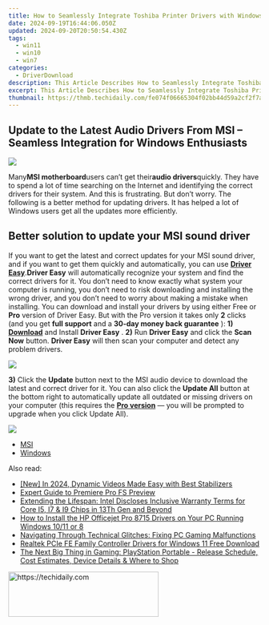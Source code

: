 ```yaml
---
title: How to Seamlessly Integrate Toshiba Printer Drivers with Windows Systems
date: 2024-09-19T16:44:06.050Z
updated: 2024-09-20T20:50:54.430Z
tags:
  - win11
  - win10
  - win7
categories:
  - DriverDownload
description: This Article Describes How to Seamlessly Integrate Toshiba Printer Drivers with Windows Systems
excerpt: This Article Describes How to Seamlessly Integrate Toshiba Printer Drivers with Windows Systems
thumbnail: https://thmb.techidaily.com/fe074f06665304f02bb44d59a2cf2f7a7e742cf6a430b43148a19a35d32e38f9.jpg
---
```


## Update to the Latest Audio Drivers From MSI – Seamless Integration for Windows Enthusiasts

![](https://images.drivereasy.com/wp-content/uploads/2018/03/img_5ab072e9a1a0d.png)

Many**MSI motherboard**users can’t get their**audio drivers**quickly. They have to spend a lot of time searching on the Internet and identifying the correct drivers for their system. And this is frustrating.  But don’t worry. The following is a better method for updating drivers. It has helped a lot of Windows users get all the updates more efficiently.

## Better solution to update your MSI sound driver

If you want to get the latest and correct updates for your MSI sound driver, and if you want to get them quickly and automatically, you can use [**Driver Easy**](https://tools.techidaily.com/drivereasy/download/).**Driver Easy**  will automatically recognize your system and find the correct drivers for it. You don’t need to know exactly what system your computer is running, you don’t need to risk downloading and installing the wrong driver, and you don’t need to worry about making a mistake when installing.  You can download and install your drivers by using either Free or **Pro**  version of Driver Easy. But with the Pro version it takes only **2**  clicks (and you get **full support** and a **30-day money back guarantee** ): **1)** [**Download**](https://tools.techidaily.com/drivereasy/download/) and Install **Driver Easy** . **2)** Run **Driver Easy** and click the **Scan Now** button. **Driver Easy**  will then scan your computer and detect any problem drivers.

![](https://images.drivereasy.com/wp-content/uploads/2018/03/img_5ab087c32bde8.png)

**3)**  Click the **Update**  button next to the MSI audio device to download the latest and correct driver for it. You can also click the **Update All**  button at the bottom right to automatically update all outdated or missing drivers on your computer (this requires the **[Pro version](https://tools.techidaily.com/drivereasy/download/)**  — you will be prompted to upgrade when you click Update All).

![](https://images.drivereasy.com/wp-content/uploads/2018/03/img_5ab088d650f20.jpg)

* [MSI](https://tools.techidaily.com/drivereasy/download/)
* [Windows](https://tools.techidaily.com/drivereasy/download/)

<ins class="adsbygoogle"
     style="display:block"
     data-ad-format="autorelaxed"
     data-ad-client="ca-pub-7571918770474297"
     data-ad-slot="1223367746"></ins>

<ins class="adsbygoogle"
     style="display:block"
     data-ad-client="ca-pub-7571918770474297"
     data-ad-slot="8358498916"
     data-ad-format="auto"
     data-full-width-responsive="true"></ins>

<span class="atpl-alsoreadstyle">Also read:</span>
<div><ul>
<li><a href="https://facebook-video-share.techidaily.com/new-in-2024-dynamic-videos-made-easy-with-best-stabilizers/"><u>[New] In 2024, Dynamic Videos Made Easy with Best Stabilizers</u></a></li>
<li><a href="https://extra-information.techidaily.com/expert-guide-to-premiere-pro-fs-preview/"><u>Expert Guide to Premiere Pro FS Preview</u></a></li>
<li><a href="https://hardware-help.techidaily.com/extending-the-lifespan-intel-discloses-inclusive-warranty-terms-for-core-i5-i7-and-i9-chips-in-13th-gen-and-beyond/"><u>Extending the Lifespan: Intel Discloses Inclusive Warranty Terms for Core I5, I7 & I9 Chips in 13Th Gen and Beyond</u></a></li>
<li><a href="https://hardware-help.techidaily.com/how-to-install-the-hp-officejet-pro-8715-drivers-on-your-pc-running-windows-1011-or-8/"><u>How to Install the HP Officejet Pro 8715 Drivers on Your PC Running Windows 10/11 or 8</u></a></li>
<li><a href="https://win-blog.techidaily.com/navigating-through-technical-glitches-fixing-pc-gaming-malfunctions/"><u>Navigating Through Technical Glitches: Fixing PC Gaming Malfunctions</u></a></li>
<li><a href="https://hardware-help.techidaily.com/realtek-pcie-fe-family-controller-drivers-for-windows-11-free-download/"><u>Realtek PCIe FE Family Controller Drivers for Windows 11 Free Download</u></a></li>
<li><a href="https://tech-recovery.techidaily.com/the-next-big-thing-in-gaming-playstation-portable-release-schedule-cost-estimates-device-details-and-where-to-shop/"><u>The Next Big Thing in Gaming: PlayStation Portable - Release Schedule, Cost Estimates, Device Details & Where to Shop</u></a></li>
</ul></div>

<!-- affiliate ads begin -->
<a href="https://aligracehair.sjv.io/c/5597632/2135370/19272" target="_top" id="2135370">
  <img src="//a.impactradius-go.com/display-ad/19272-2135370" border="0" alt="https://techidaily.com" width="300" height="90"/>
</a>
<img height="0" width="0" src="https://aligracehair.sjv.io/i/5597632/2135370/19272" style="position:absolute;visibility:hidden;" border="0" />
<!-- affiliate ads end -->

